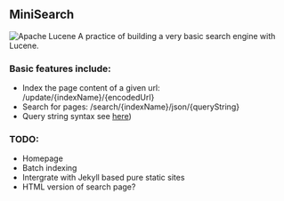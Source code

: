## MiniSearch
![Apache Lucene](http://lucene.apache.org/images/lucene_logo_green_300.png)
A practice of building a very basic search engine with Lucene.

### Basic features include:
* Index the page content of a given url: /update/{indexName}/{encodedUrl}
* Search for pages: /search/{indexName}/json/{queryString}
* Query string syntax see [here](https://lucene.apache.org/core/6_3_0/queryparser/org/apache/lucene/queryparser/classic/package-summary.html))

### TODO:
* Homepage
* Batch indexing
* Intergrate with Jekyll based pure static sites
* HTML version of search page?
